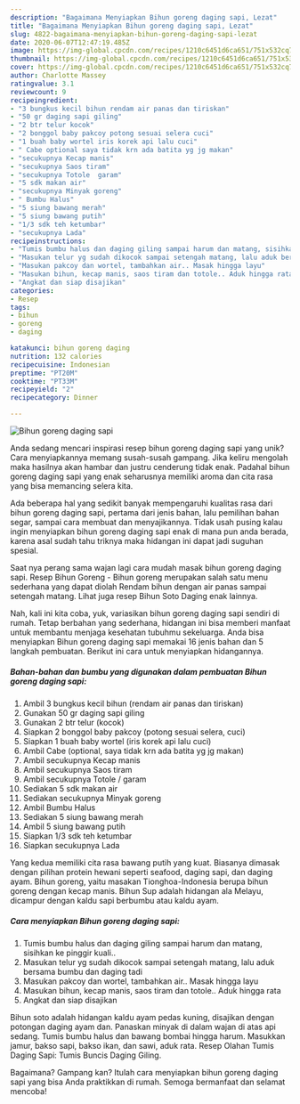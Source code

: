 ```yaml
---
description: "Bagaimana Menyiapkan Bihun goreng daging sapi, Lezat"
title: "Bagaimana Menyiapkan Bihun goreng daging sapi, Lezat"
slug: 4822-bagaimana-menyiapkan-bihun-goreng-daging-sapi-lezat
date: 2020-06-07T12:47:19.485Z
image: https://img-global.cpcdn.com/recipes/1210c6451d6ca651/751x532cq70/bihun-goreng-daging-sapi-foto-resep-utama.jpg
thumbnail: https://img-global.cpcdn.com/recipes/1210c6451d6ca651/751x532cq70/bihun-goreng-daging-sapi-foto-resep-utama.jpg
cover: https://img-global.cpcdn.com/recipes/1210c6451d6ca651/751x532cq70/bihun-goreng-daging-sapi-foto-resep-utama.jpg
author: Charlotte Massey
ratingvalue: 3.1
reviewcount: 9
recipeingredient:
- "3 bungkus kecil bihun rendam air panas dan tiriskan"
- "50 gr daging sapi giling"
- "2 btr telur kocok"
- "2 bonggol baby pakcoy potong sesuai selera cuci"
- "1 buah baby wortel iris korek api lalu cuci"
- " Cabe optional saya tidak krn ada batita yg jg makan"
- "secukupnya Kecap manis"
- "secukupnya Saos tiram"
- "secukupnya Totole  garam"
- "5 sdk makan air"
- "secukupnya Minyak goreng"
- " Bumbu Halus"
- "5 siung bawang merah"
- "5 siung bawang putih"
- "1/3 sdk teh ketumbar"
- "secukupnya Lada"
recipeinstructions:
- "Tumis bumbu halus dan daging giling sampai harum dan matang, sisihkan ke pinggir kuali.."
- "Masukan telur yg sudah dikocok sampai setengah matang, lalu aduk bersama bumbu dan daging tadi"
- "Masukan pakcoy dan wortel, tambahkan air.. Masak hingga layu"
- "Masukan bihun, kecap manis, saos tiram dan totole.. Aduk hingga rata"
- "Angkat dan siap disajikan"
categories:
- Resep
tags:
- bihun
- goreng
- daging

katakunci: bihun goreng daging 
nutrition: 132 calories
recipecuisine: Indonesian
preptime: "PT20M"
cooktime: "PT33M"
recipeyield: "2"
recipecategory: Dinner

---
```



![Bihun goreng daging sapi](https://img-global.cpcdn.com/recipes/1210c6451d6ca651/751x532cq70/bihun-goreng-daging-sapi-foto-resep-utama.jpg)

Anda sedang mencari inspirasi resep bihun goreng daging sapi yang unik? Cara menyiapkannya memang susah-susah gampang. Jika keliru mengolah maka hasilnya akan hambar dan justru cenderung tidak enak. Padahal bihun goreng daging sapi yang enak seharusnya memiliki aroma dan cita rasa yang bisa memancing selera kita.

Ada beberapa hal yang sedikit banyak mempengaruhi kualitas rasa dari bihun goreng daging sapi, pertama dari jenis bahan, lalu pemilihan bahan segar, sampai cara membuat dan menyajikannya. Tidak usah pusing kalau ingin menyiapkan bihun goreng daging sapi enak di mana pun anda berada, karena asal sudah tahu triknya maka hidangan ini dapat jadi suguhan spesial.

Saat nya perang sama wajan lagi cara mudah masak bihun goreng daging sapi. Resep Bihun Goreng - Bihun goreng merupakan salah satu menu sederhana yang dapat diolah Rendam bihun dengan air panas sampai setengah matang. Lihat juga resep Bihun Soto Daging enak lainnya.


Nah, kali ini kita coba, yuk, variasikan bihun goreng daging sapi sendiri di rumah. Tetap berbahan yang sederhana, hidangan ini bisa memberi manfaat untuk membantu menjaga kesehatan tubuhmu sekeluarga. Anda bisa menyiapkan Bihun goreng daging sapi memakai 16 jenis bahan dan 5 langkah pembuatan. Berikut ini cara untuk menyiapkan hidangannya.

<!--inarticleads1-->

##### Bahan-bahan dan bumbu yang digunakan dalam pembuatan Bihun goreng daging sapi:

1. Ambil 3 bungkus kecil bihun (rendam air panas dan tiriskan)
1. Gunakan 50 gr daging sapi giling
1. Gunakan 2 btr telur (kocok)
1. Siapkan 2 bonggol baby pakcoy (potong sesuai selera, cuci)
1. Siapkan 1 buah baby wortel (iris korek api lalu cuci)
1. Ambil  Cabe (optional, saya tidak krn ada batita yg jg makan)
1. Ambil secukupnya Kecap manis
1. Ambil secukupnya Saos tiram
1. Ambil secukupnya Totole / garam
1. Sediakan 5 sdk makan air
1. Sediakan secukupnya Minyak goreng
1. Ambil  Bumbu Halus
1. Sediakan 5 siung bawang merah
1. Ambil 5 siung bawang putih
1. Siapkan 1/3 sdk teh ketumbar
1. Siapkan secukupnya Lada


Yang kedua memiliki cita rasa bawang putih yang kuat. Biasanya dimasak dengan pilihan protein hewani seperti seafood, daging sapi, dan daging ayam. Bihun goreng, yaitu masakan Tionghoa-Indonesia berupa bihun goreng dengan kecap manis. Bihun Sup adalah hidangan ala Melayu, dicampur dengan kaldu sapi berbumbu atau kaldu ayam. 

<!--inarticleads2-->

##### Cara menyiapkan Bihun goreng daging sapi:

1. Tumis bumbu halus dan daging giling sampai harum dan matang, sisihkan ke pinggir kuali..
1. Masukan telur yg sudah dikocok sampai setengah matang, lalu aduk bersama bumbu dan daging tadi
1. Masukan pakcoy dan wortel, tambahkan air.. Masak hingga layu
1. Masukan bihun, kecap manis, saos tiram dan totole.. Aduk hingga rata
1. Angkat dan siap disajikan


Bihun soto adalah hidangan kaldu ayam pedas kuning, disajikan dengan potongan daging ayam dan. Panaskan minyak di dalam wajan di atas api sedang. Tumis bumbu halus dan bawang bombai hingga harum. Masukkan jamur, bakso sapi, bakso ikan, dan sawi, aduk rata. Resep Olahan Tumis Daging Sapi: Tumis Buncis Daging Giling. 

Bagaimana? Gampang kan? Itulah cara menyiapkan bihun goreng daging sapi yang bisa Anda praktikkan di rumah. Semoga bermanfaat dan selamat mencoba!
